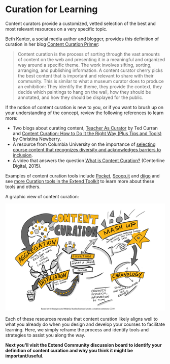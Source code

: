 # Curation for Learning

Content curators provide a customized, vetted selection of the best and most relevant resources on a very specific topic.

Beth Kanter, a social media author and blogger, provides this definition of curation in her blog [Content Curation Primer](http://www.bethkanter.org/content-curation-101/):

> Content curation is the process of sorting through the vast amounts of content on the web and presenting it in a meaningful and organized way around a specific theme. The work involves sifting, sorting, arranging, and publishing information. A content curator cherry picks the best content that is important and relevant to share with their community. This is similar to what a museum curator does to produce an exhibition: They identify the theme, they provide the context, they decide which paintings to hang on the wall, how they should be annotated, and how they should be displayed for the public.

If the notion of content curation is new to you, or if you want to brush up on your understanding of the concept, review the following references to learn more:

*   Two blogs about curating content, [Teacher As Curator](https://tedcurran.net/2014/02/11/teacher-as-curator-capture-organize-learning-materials-web-2-0-tools/) by Ted Curran and [Content Curation: How to Do It the Right Way (Plus Tips and Tools)](https://blog.hootsuite.com/beginners-guide-to-content-curation/) by Christina Newberry.
*   A resource from Columbia University on the importance of [selecting course content that recognizes diversity and acknowledges barriers to inclusion](https://ctl.columbia.edu/resources-and-technology/resources/inclusive-teaching-guide/principle-3/).
*   A video that answers the question [What is Content Curation?](https://youtu.be/8Qzgj7Mk8As) (Centerline Digital, 2015).

Examples of content curation tools include [Pocket](https://getpocket.com/), [Scoop.it](https://www.scoop.it/) and [diigo](https://www.diigo.com/) and see [more Curation tools in the Extend Toolkit](https://toolkit.ecampusontario.ca/module/curator/) to learn more about these tools and others.

A graphic view of content curation:

![Image of content curation focusing on Aggregation, Distillation, Chronology, Mash-ups and then Elevation to a newly created curation.](images/24674719518_6caca67dbb_o.jpg ':class=image-50')

Each of these resources reveals that content curation likely aligns well to what you already do when you design and develop your courses to facilitate learning. Here, we simply reframe the process and identify tools and strategies to assist you along the way.

**Next you'll visit the Extend Community discussion board to identify your definition of content curation and why you think it might be important/useful.**
